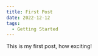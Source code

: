 ```yaml
---
title: First Post
date: 2022-12-12
tags:
  - Getting Started
---
```



This is my first post, how exciting!
